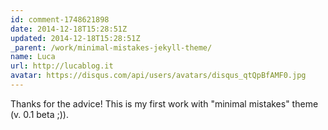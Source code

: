 ```yaml
---
id: comment-1748621898
date: 2014-12-18T15:28:51Z
updated: 2014-12-18T15:28:51Z
_parent: /work/minimal-mistakes-jekyll-theme/
name: Luca
url: http://lucablog.it
avatar: https://disqus.com/api/users/avatars/disqus_qtQpBfAMF0.jpg
---
```


Thanks for the advice! This is my first work with "minimal mistakes" theme (v.
0.1 beta ;)).
